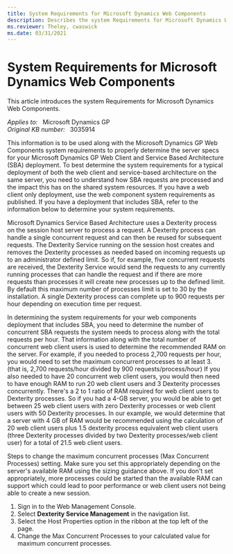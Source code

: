 ```yaml
---
title: System Requirements for Microsoft Dynamics Web Components
description: Describes the system Requirements for Microsoft Dynamics Web Components.
ms.reviewer: Theley, cwaswick
ms.date: 03/31/2021
---
```

# System Requirements for Microsoft Dynamics Web Components

This article introduces the system Requirements for Microsoft Dynamics Web Components.

_Applies to:_ &nbsp; Microsoft Dynamics GP  
_Original KB number:_ &nbsp; 3035914

This information is to be used along with the Microsoft Dynamics GP Web Components system requirements to properly determine the server specs for your Microsoft Dynamics GP Web Client and Service Based Architecture (SBA) deployment. To best determine the system requirements for a typical deployment of both the web client and service-based architecture on the same server, you need to understand how SBA requests are processed and the impact this has on the shared system resources. If you have a web client only deployment, use the web component system requirements as published. If you have a deployment that includes SBA, refer to the information below to determine your system requirements.

Microsoft Dynamics Service Based Architecture uses a Dexterity process on the session host server to process a request. A Dexterity process can handle a single concurrent request and can then be reused for subsequent requests. The Dexterity Service running on the session host creates and removes the Dexterity processes as needed based on incoming requests up to an administrator defined limit. So if, for example, five concurrent requests are received, the Dexterity Service would send the requests to any currently running processes that can handle the request and if there are more requests than processes it will create new processes up to the defined limit. By default this maximum number of processes limit is set to 30 by the installation. A single Dexterity process can complete up to 900 requests per hour depending on execution time per request.

In determining the system requirements for your web components deployment that includes SBA, you need to determine the number of concurrent SBA requests the system needs to process along with the total requests per hour. That information along with the total number of concurrent web client users is used to determine the recommended RAM on the server. For example, if you needed to process 2,700 requests per hour, you would need to set the maximum concurrent processes to at least 3. (that is, 2,700 requests/hour divided by 900 requests/process/hour) If you also needed to have 20 concurrent web client users, you would then need to have enough RAM to run 20 web client users and 3 Dexterity processes concurrently. There's a 2 to 1 ratio of RAM required for web client users to Dexterity processes. So if you had a 4-GB server, you would be able to get between 25 web client users with zero Dexterity processes or web client users with 50 Dexterity processes. In our example, we would determine that a server with 4 GB of RAM would be recommended using the calculation of 20 web client users plus 1.5 dexterity process equivalent web client users (three Dexterity processes divided by two Dexterity processes/web client user) for a total of 21.5 web client users.

Steps to change the maximum concurrent processes (Max Concurrent Processes) setting. Make sure you set this appropriately depending on the server's available RAM using the sizing guidance above. If you don't set appropriately, more processes could be started than the available RAM can support which could lead to poor performance or web client users not being able to create a new session.

1. Sign in to the Web Management Console.
2. Select **Dexterity Service Management** in the navigation list.
3. Select the Host Properties option in the ribbon at the top left of the page.
4. Change the Max Concurrent Processes to your calculated value for maximum concurrent processes.
